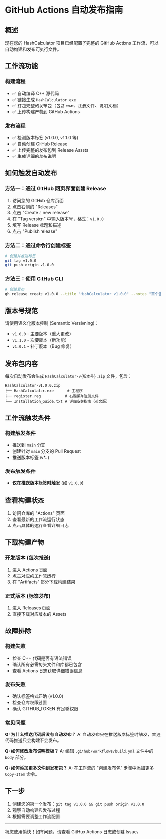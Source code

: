 # GitHub Actions 自动发布指南

## 概述

现在您的 HashCalculator 项目已经配置了完整的 GitHub Actions 工作流，可以自动构建和发布可执行文件。

## 工作流功能

### 构建流程
- ✅ 自动编译 C++ 源代码
- ✅ 链接生成 `HashCalculator.exe`
- ✅ 打包完整的发布包（包含 exe、注册文件、说明文档）
- ✅ 上传构建产物到 GitHub Actions

### 发布流程
- ✅ 检测版本标签 (v1.0.0, v1.1.0 等)
- ✅ 自动创建 GitHub Release
- ✅ 上传完整的发布包到 Release Assets
- ✅ 生成详细的发布说明

## 如何触发自动发布

### 方法一：通过 GitHub 网页界面创建 Release

1. 访问您的 GitHub 仓库页面
2. 点击右侧的 "Releases" 
3. 点击 "Create a new release"
4. 在 "Tag version" 中输入版本号，格式：`v1.0.0`
5. 填写 Release 标题和描述
6. 点击 "Publish release"

### 方法二：通过命令行创建标签

```bash
# 创建并推送标签
git tag v1.0.0
git push origin v1.0.0
```

### 方法三：使用 GitHub CLI

```bash
# 创建发布
gh release create v1.0.0 --title "HashCalculator v1.0.0" --notes "首个正式版本"
```

## 版本号规范

请使用语义化版本控制 (Semantic Versioning)：

- `v1.0.0` - 主要版本（重大更改）
- `v1.1.0` - 次要版本（新功能）
- `v1.0.1` - 补丁版本（Bug 修复）

## 发布包内容

每次自动发布会生成 `HashCalculator-v{版本号}.zip` 文件，包含：

```
HashCalculator-v1.0.0.zip
├── HashCalculator.exe      # 主程序
├── register.reg           # 右键菜单注册文件
└── Installation_Guide.txt # 详细安装指南（英文版）
```

## 工作流触发条件

### 构建触发条件
- 推送到 `main` 分支
- 创建针对 `main` 分支的 Pull Request
- 推送版本标签 (v*.*.*)

### 发布触发条件
- **仅在推送版本标签时触发** (如 `v1.0.0`)

## 查看构建状态

1. 访问仓库的 "Actions" 页面
2. 查看最新的工作流运行状态
3. 点击具体的运行查看详细日志

## 下载构建产物

### 开发版本 (每次推送)
1. 进入 Actions 页面
2. 点击对应的工作流运行
3. 在 "Artifacts" 部分下载构建结果

### 正式版本 (标签发布)
1. 进入 Releases 页面
2. 直接下载对应版本的 Assets

## 故障排除

### 构建失败
- 检查 C++ 代码是否有语法错误
- 确认所有必需的头文件和库都已包含
- 查看 Actions 日志获取详细错误信息

### 发布失败
- 确认标签格式正确 (v1.0.0)
- 检查仓库权限设置
- 确认 GITHUB_TOKEN 有足够权限

### 常见问题

**Q: 为什么推送代码后没有自动发布？**
A: 自动发布只在推送版本标签时触发，普通代码推送只会构建不会发布。

**Q: 如何修改发布说明模板？**
A: 编辑 `.github/workflows/build.yml` 文件中的 `body` 部分。

**Q: 如何添加更多文件到发布包？**
A: 在工作流的 "创建发布包" 步骤中添加更多 `Copy-Item` 命令。

## 下一步

1. 创建您的第一个发布：`git tag v1.0.0 && git push origin v1.0.0`
2. 观察自动构建和发布过程
3. 根据需要调整工作流配置

---

祝您使用愉快！如有问题，请查看 GitHub Actions 日志或创建 Issue。
